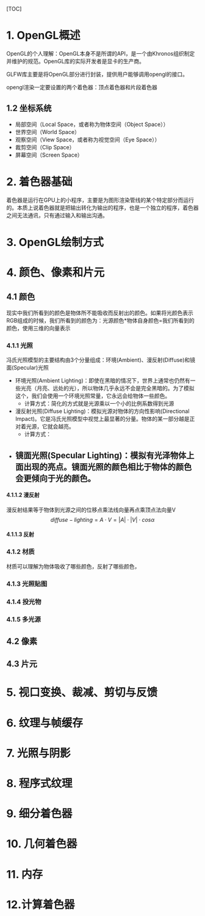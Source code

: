 [TOC]

# 1. OpenGL概述

OpenGL的个人理解：OpenGL本身不是所谓的API，是一个由Khronos组织制定并维护的规范。OpenGL库的实际开发者是显卡的生产商。

GLFW库主要是将OpenGL部分进行封装，提供用户能够调用opengl的接口。

opengl渲染一定要设置的两个着色器：顶点着色器和片段着色器

## 1.2 坐标系统

- 局部空间（Local Space，或者称为物体空间（Object Space））
- 世界空间（World Space）
- 观察空间（View Space，或者称为视觉空间（Eye Space））
- 裁剪空间（Clip Space）
- 屏幕空间（Screen Space）

# 2. 着色器基础

着色器是运行在GPU上的小程序，主要是为图形渲染管线的某个特定部分而运行的。本质上说着色器就是把输出转化为输出的程序，也是一个独立的程序，着色器之间无法通讯，只有通过输入和输出沟通。

# 3. OpenGL绘制方式

# 4. 颜色、像素和片元

## 4.1 颜色

现实中我们所看到的颜色是物体所不能吸收而反射出的颜色。如果将光颜色表示RGB组成的时候，我们所看到的颜色为：光源颜色*物体自身颜色=我们所看到的颜色，使用三维的向量表示

### 4.1.1 光照

冯氏光照模型的主要结构由3个分量组成：环境(Ambient)、漫反射(Diffuse)和镜面(Specular)光照

- 环境光照(Ambient Lighting)：即使在黑暗的情况下，世界上通常也仍然有一些光亮（月亮、远处的光），所以物体几乎永远不会是完全黑暗的。为了模拟这个，我们会使用一个环境光照常量，它永远会给物体一些颜色。
  - 计算方式：简化的方式就是光源乘以一个小的比例系数得到光源
- 漫反射光照(Diffuse Lighting)：模拟光源对物体的方向性影响(Directional Impact)。它是冯氏光照模型中视觉上最显著的分量。物体的某一部分越是正对着光源，它就会越亮。
  - 计算方式：
- 镜面光照(Specular Lighting)：模拟有光泽物体上面出现的亮点。镜面光照的颜色相比于物体的颜色会更倾向于光的颜色。
  - 

#### 4.1.1.2 漫反射

漫反射结果等于物体到光源之间的位移点乘法线向量再点乘顶点法向量V
$$
diffuse-lighting = A \cdot V 
				 = |A| \cdot |V| \cdot cos\alpha
$$

#### 4.1.1.3 反射



### 4.1.2 材质

材质可以理解为物体吸收了哪些颜色，反射了哪些颜色，

### 4.1.3 光照贴图



### 4.1.4 投光物



### 4.1.5 多光源





## 4.2 像素



## 4.3 片元



# 5. 视口变换、裁减、剪切与反馈

# 6. 纹理与帧缓存

# 7. 光照与阴影

# 8. 程序式纹理

# 9. 细分着色器

# 10. 几何着色器

# 11. 内存

# 12.计算着色器

